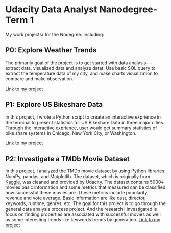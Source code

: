 # Udacity Data Analyst Nanodegree- Term 1
My work projectsr for the Nodegree. Including:
## P0: Explore Weather Trends
The primarily goal of the project is to get started with data analysis--- extract data, visualized data and analyze datat. 
Use basic SQL query to extract the temperature data of my city, and make charts visualization to compare and make observation.

[Link to my project](https://github.com/onpillow/Udacity-DAND-Term1/tree/master/p0)
## P1: Explore US Bikeshare Data
In this project, I wrote a Python script to create an interactive exprience in the terminal to present statistics for US Bikeshare Data in three major cities. Through the interactive exprience, user would get summary statistics of bike share systems in Chicago, New York City, or Washington.

[Link to my project](https://github.com/onpillow/Udacity-DAND-Term1/tree/master/p1)

## P2: Investigate a TMDb Movie Dataset
In this project, I analyzed the TMDb movie dataset by using Python libraries NumPy, pandas, and Matplotlib. The dataset, which is originally from [Kaggle](https://www.kaggle.com/tmdb/tmdb-movie-metadata/data), was cleaned and provided by Udacity. The dataset contains 5000+ movies basic information and some metrics that measured can be classified how successful these movies are. These metrics include popularity, revenue and vote average. Basic information are like cast, director, keywords, runtime, genres, etc. The goal for this project is to go through the general data analysis process project. And the research I investigated is focus on finding properties are associated with successful movies as well as some interesting trends like keywords trends by generation.
[Link to my project](https://github.com/onpillow/Udacity-DAND-Term1/tree/master/p2)